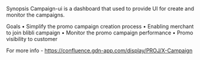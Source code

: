 Synopsis
Campaign-ui is a dashboard that used to provide UI for create and monitor the campaigns. 

Goals
•	Simplify the promo campaign creation process 
•	Enabling merchant to join blibli campaign 
•	Monitor the promo campaign performance
•   Promo visibility to customer

For more info - https://confluence.gdn-app.com/display/PROJ/X-Campaign 